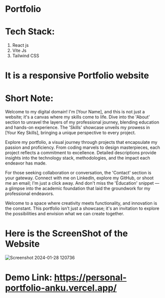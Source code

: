 # Portfolio
# Tech Stack:
1. React js
2. Vite Js
3. Tailwind CSS

# It is a responsive Portfolio website

# Short Note:

Welcome to my digital domain! I'm [Your Name], and this is not just a website; it's a canvas where my skills come to life. Dive into the 'About' section to unravel the layers of my professional journey, blending education and hands-on experience. The 'Skills' showcase unveils my prowess in [Your Key Skills], bringing a unique perspective to every project.

Explore my portfolio, a visual journey through projects that encapsulate my passion and proficiency. From coding marvels to design masterpieces, each project reflects a commitment to excellence. Detailed descriptions provide insights into the technology stack, methodologies, and the impact each endeavor has made.

For those seeking collaboration or conversation, the 'Contact' section is your gateway. Connect with me on LinkedIn, explore my GitHub, or shoot me an email; I'm just a click away. And don't miss the 'Education' snippet — a glimpse into the academic foundation that laid the groundwork for my professional endeavors.

Welcome to a space where creativity meets functionality, and innovation is the constant. This portfolio isn't just a showcase; it's an invitation to explore the possibilities and envision what we can create together.

# Here is the ScreenShot of the Website

![Screenshot 2024-01-28 120736](https://github.com/anku0810/Personal-portfolio/assets/114290163/e141e535-9f93-4aa6-aaa6-1131836d69b8)



# Demo Link:  https://personal-portfolio-anku.vercel.app/



